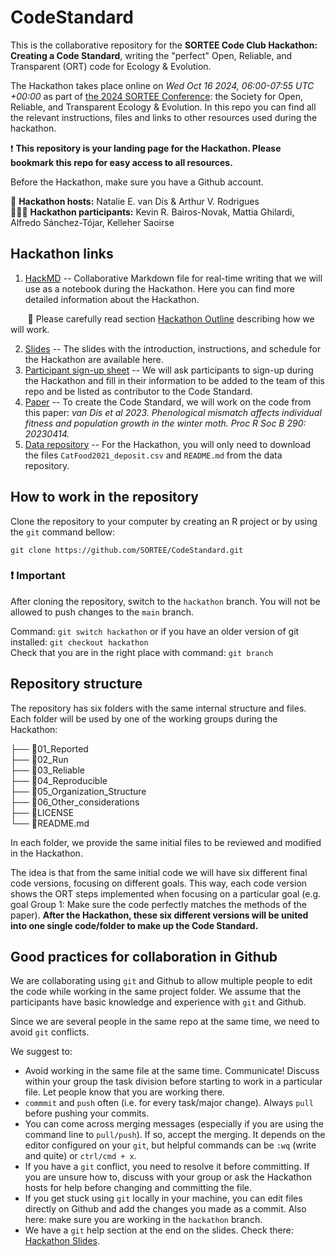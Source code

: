 # CodeStandard

This is the collaborative repository for the **SORTEE Code Club Hackathon: Creating a Code Standard**, writing the "perfect" Open, Reliable, and Transparent (ORT) code for Ecology & Evolution.

The Hackathon takes place online on _Wed Oct 16 2024, 06:00-07:55 UTC +00:00_ as part of [the 2024 SORTEE Conference](https://www.sortee.org/upcoming/): the Society for Open, Reliable, and Transparent Ecology & Evolution. In this repo you can find all the relevant instructions, files and links to other resources used during the hackathon. 

❗ **This repository is your landing page for the Hackathon. Please bookmark this repo for easy access to all resources.**

Before the Hackathon, make sure you have a Github account. 

🙋 **Hackathon hosts:** Natalie E. van Dis & Arthur V. Rodrigues  
🧑‍🤝‍🧑 **Hackathon participants:** Kevin R. Bairos-Novak, Mattia Ghilardi, Alfredo Sánchez-Tójar, Kelleher Saoirse

## Hackathon links

1. [HackMD](https://hackmd.io/kxNotAiRQdaIq62pkQ2K_A) -- Collaborative Markdown file for real-time writing that we will use as a notebook during the Hackathon. Here you can find more detailed information about the Hackathon.

&nbsp;&nbsp;&nbsp;&nbsp;&nbsp;&nbsp; :page_facing_up: Please carefully read section [Hackathon Outline](https://hackmd.io/kxNotAiRQdaIq62pkQ2K_A#Hackathon-outline) describing how we will work. 

2. [Slides](https://docs.google.com/presentation/d/1fSY_UCjT8Wz---Ultba62r_sItDC2qKkmnwcY78LEuY/edit?usp=sharing) -- The slides with the introduction, instructions, and schedule for the Hackathon are available here. 
3. [Participant sign-up sheet](https://docs.google.com/spreadsheets/d/1U3LnAbkklFMbEmkUIWbzjq7RAtb_xPedyc2VvixNRDE/edit?usp=sharing) -- We will ask participants to sign-up during the Hackathon and fill in their information to be added to the team of this repo and be listed as contributor to the Code Standard. 
4. [Paper](https://royalsocietypublishing.org/doi/10.1098/rspb.2023.0414) -- To create the Code Standard, we will work on the code from this paper: _van Dis et al 2023. Phenological mismatch affects individual fitness and population growth in the winter moth. Proc R Soc B 290: 20230414._
5. [Data repository](https://datadryad.org/stash/dataset/doi:10.5061/dryad.m905qfv5p) -- For the Hackathon, you will only need to download the files ```CatFood2021_deposit.csv``` and ```README.md``` from the data repository.

## How to work in the repository

Clone the repository to your computer by creating an R project or by using the `git` command bellow: 

`git clone https://github.com/SORTEE/CodeStandard.git` 

### ❗ Important

After cloning the repository, switch to the `hackathon` branch. You will not be allowed to push changes to the `main` branch.     

Command: `git switch hackathon` or if you have an older version of git installed: `git checkout hackathon`    
Check that you are in the right place with command: `git branch`  

## Repository structure

The repository has six folders with the same internal structure and files. Each folder will be used by one of the working groups during the Hackathon: 

├── :open_file_folder:01_Reported  
├── :open_file_folder:02_Run  
├── :open_file_folder:03_Reliable  
├── :open_file_folder:04_Reproducible  
├── :open_file_folder:05_Organization_Structure  
├── :open_file_folder:06_Other_considerations   
├── :page_facing_up:LICENSE  
└── :page_facing_up:README.md  

In each folder, we provide the same initial files to be reviewed and modified in the Hackathon. 

The idea is that from the same initial code we will have six different final code versions, focusing on different goals. This way, each code version shows the ORT steps implemented when focusing on a particular goal (e.g. goal Group 1: Make sure the code perfectly matches the methods of the paper). **After the Hackathon, these six different versions will be united into one single code/folder to make up the Code Standard.**

## Good practices for collaboration in Github

We are collaborating using `git` and Github to allow multiple people to edit the code while working in the same project folder. We assume that the participants have basic knowledge and experience with `git` and Github. 

Since we are several people in the same repo at the same time, we need to avoid `git` conflicts. 

We suggest to: 

- Avoid working in the same file at the same time. Communicate! Discuss within your group the task division before starting to work in a particular file. Let people know that you are working there. 
- `commmit` and `push` often (i.e. for every task/major change). Always `pull` before pushing your commits. 
- You can come across merging messages (especially if you are using the command line to ```pull/push```). If so, accept the merging. It depends on the editor configured on your `git`, but helpful commands can be `:wq` (write and quite) or `ctrl/cmd + x`.
- If you have a `git` conflict, you need to resolve it before committing. If you are unsure how to, discuss with your group or ask the Hackathon hosts for help before changing and committing the file. 
- If you get stuck using `git` locally in your machine, you can edit files directly on Github and add the changes you made as a commit. Also here: make sure you are working in the `hackathon` branch.
- We have a `git` help section at the end on the slides. Check there: [Hackathon Slides](https://docs.google.com/presentation/d/1fSY_UCjT8Wz---Ultba62r_sItDC2qKkmnwcY78LEuY/edit?usp=sharing).

